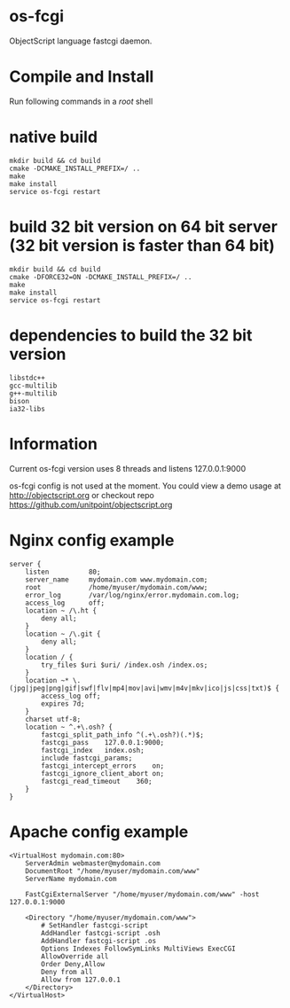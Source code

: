 os-fcgi
=======

ObjectScript language fastcgi daemon.

Compile and Install
=======

Run following commands in a *root* shell

# native build
	mkdir build && cd build
	cmake -DCMAKE_INSTALL_PREFIX=/ ..
	make
	make install
	service os-fcgi restart

# build 32 bit version on 64 bit server (32 bit version is faster than 64 bit)
	mkdir build && cd build
	cmake -DFORCE32=ON -DCMAKE_INSTALL_PREFIX=/ ..
	make
	make install
	service os-fcgi restart

# dependencies to build the 32 bit version
	libstdc++
	gcc-multilib
	g++-multilib
	bison
	ia32-libs
	
Information
===========

Current os-fcgi version uses 8 threads and listens 127.0.0.1:9000

os-fcgi config is not used at the moment. You could view a demo usage at http://objectscript.org or checkout repo https://github.com/unitpoint/objectscript.org

Nginx config example
====================

	server {
		listen			80;
		server_name		mydomain.com www.mydomain.com;
		root			/home/myuser/mydomain.com/www;
		error_log		/var/log/nginx/error.mydomain.com.log;
		access_log		off;
		location ~ /\.ht {
			deny all;
		}
		location ~ /\.git {
			deny all;
		}
		location / {
			try_files $uri $uri/ /index.osh /index.os;
		}
		location ~* \.(jpg|jpeg|png|gif|swf|flv|mp4|mov|avi|wmv|m4v|mkv|ico|js|css|txt)$ {
			access_log off;
			expires 7d;
		}
		charset	utf-8;
		location ~ ^.+\.osh? {
			fastcgi_split_path_info	^(.+\.osh?)(.*)$;
			fastcgi_pass	127.0.0.1:9000;
			fastcgi_index	index.osh;
			include fastcgi_params;
			fastcgi_intercept_errors	on;
			fastcgi_ignore_client_abort	on;
			fastcgi_read_timeout	360;
		}
	}

Apache config example
=====================

	<VirtualHost mydomain.com:80>
		ServerAdmin webmaster@mydomain.com
		DocumentRoot "/home/myuser/mydomain.com/www"
		ServerName mydomain.com
		
		FastCgiExternalServer "/home/myuser/mydomain.com/www" -host 127.0.0.1:9000
		
		<Directory "/home/myuser/mydomain.com/www">
			# SetHandler fastcgi-script
			AddHandler fastcgi-script .osh
			AddHandler fastcgi-script .os
			Options Indexes FollowSymLinks MultiViews ExecCGI
			AllowOverride all
			Order Deny,Allow
			Deny from all
			Allow from 127.0.0.1
		</Directory>
	</VirtualHost>
